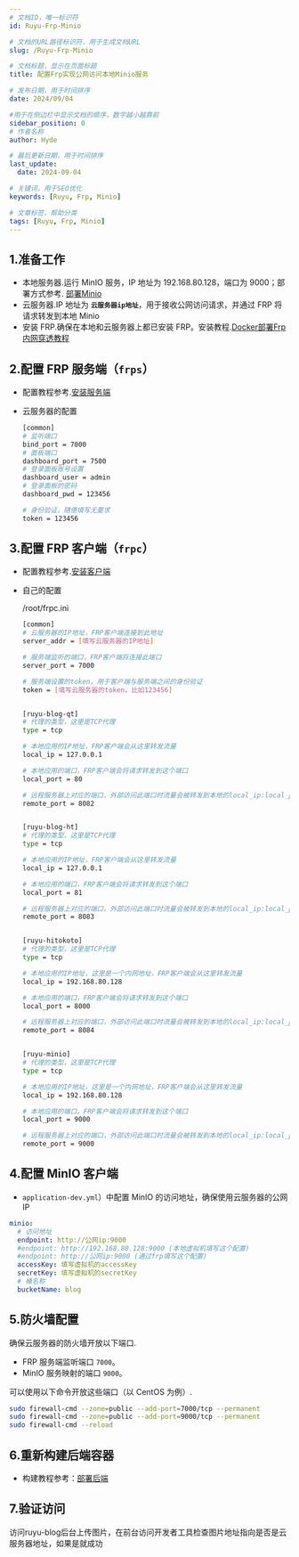 ```yaml
---
# 文档ID，唯一标识符
id: Ruyu-Frp-Minio

# 文档的URL路径标识符，用于生成文档URL
slug: /Ruyu-Frp-Minio

# 文档标题，显示在页面标题
title: 配置Frp实现公网访问本地Minio服务

# 发布日期，用于时间排序
date: 2024/09/04

#用于在侧边栏中显示文档的顺序，数字越小越靠前
sidebar_position: 0
# 作者名称
author: Hyde

# 最后更新日期，用于时间排序
last_update:
  date: 2024-09-04

# 关键词，用于SEO优化
keywords: [Ruyu, Frp, Minio]

# 文章标签，帮助分类
tags: [Ruyu, Frp, Minio]
---
```


## 1.准备工作
- 本地服务器.运行 MinIO 服务，IP 地址为 192.168.80.128，端口为 9000；部署方式参考.
[部署Minio](https://hydoc.netlify.app/docs/Blog/tutorial/Ruyu-Blog/#15%E9%83%A8%E7%BD%B2minio)
- 云服务器.IP 地址为 **`云服务器ip地址`**，用于接收公网访问请求，并通过 FRP 将请求转发到本地 Minio
- 安装 FRP.确保在本地和云服务器上都已安装 FRP。安装教程.[Docker部署Frp内网穿透教程](https://hydoc.netlify.app/blog/docker-install-frp)



## 2.配置 FRP 服务端（`frps`）

- 配置教程参考.[安装服务端](https://hydoc.netlify.app/blog/docker-install-frp/#2%E5%AE%89%E8%A3%85%E6%9C%8D%E5%8A%A1%E7%AB%AF)

- 云服务器的配置

  ```bash
  [common]
  # 监听端口
  bind_port = 7000
  # 面板端口
  dashboard_port = 7500
  # 登录面板账号设置
  dashboard_user = admin
  # 登录面板的密码
  dashboard_pwd = 123456
  
  # 身份验证，随便填写无要求
  token = 123456
  ```

  

##  3.配置 FRP 客户端（`frpc`）

- 配置教程参考.[安装客户端](https://hydoc.netlify.app/blog/docker-install-frp/#3%E5%AE%A2%E6%88%B7%E7%AB%AF%E5%AE%89%E8%A3%85)

- 自己的配置

  /root/frpc.ini

  ```bash
  [common]
  # 云服务器的IP地址，FRP客户端连接到此地址
  server_addr = [填写云服务器的IP地址]
  
  # 服务端监听的端口，FRP客户端将连接此端口
  server_port = 7000
  
  # 服务端设置的token，用于客户端与服务端之间的身份验证
  token = [填写云服务器的token，比如123456]
  
  
  [ruyu-blog-qt]
  # 代理的类型，这里是TCP代理
  type = tcp
  
  # 本地应用的IP地址，FRP客户端会从这里转发流量
  local_ip = 127.0.0.1
  
  # 本地应用的端口，FRP客户端会将请求转发到这个端口
  local_port = 80
  
  # 远程服务器上对应的端口，外部访问此端口时流量会被转发到本地的local_ip:local_port
  remote_port = 8082
  
  
  [ruyu-blog-ht]
  # 代理的类型，这里是TCP代理
  type = tcp
  
  # 本地应用的IP地址，FRP客户端会从这里转发流量
  local_ip = 127.0.0.1
  
  # 本地应用的端口，FRP客户端会将请求转发到这个端口
  local_port = 81
  
  # 远程服务器上对应的端口，外部访问此端口时流量会被转发到本地的local_ip:local_port
  remote_port = 8083
  
  
  [ruyu-hitokoto]
  # 代理的类型，这里是TCP代理
  type = tcp
  
  # 本地应用的IP地址，这里是一个内网地址，FRP客户端会从这里转发流量
  local_ip = 192.168.80.128
  
  # 本地应用的端口，FRP客户端会将请求转发到这个端口
  local_port = 8000
  
  # 远程服务器上对应的端口，外部访问此端口时流量会被转发到本地的local_ip:local_port
  remote_port = 8084
  
  
  [ruyu-minio]
  # 代理的类型，这里是TCP代理
  type = tcp
  
  # 本地应用的IP地址，这里是一个内网地址，FRP客户端会从这里转发流量
  local_ip = 192.168.80.128
  
  # 本地应用的端口，FRP客户端会将请求转发到这个端口
  local_port = 9000
  
  # 远程服务器上对应的端口，外部访问此端口时流量会被转发到本地的local_ip:local_port
  remote_port = 9000
  ```

  

##  4.配置 MinIO 客户端

- `application-dev.yml`）中配置 MinIO 的访问地址，确保使用云服务器的公网 IP

```yml
minio:
  # 访问地址
  endpoint: http://公网ip:9000
  #endpoint: http://192.168.80.128:9000 (本地虚拟机填写这个配置)
  #endpoint: http://公网ip:9000 (通过frp填写这个配置)
  accessKey: 填写虚拟机的accessKey
  secretKey: 填写虚拟机的secretKey
  # 桶名称
  bucketName: blog
```



## 5.防火墙配置

确保云服务器的防火墙开放以下端口.

- FRP 服务端监听端口 `7000`。
- MinIO 服务映射的端口 `9000`。

可以使用以下命令开放这些端口（以 CentOS 为例）.

```bash
sudo firewall-cmd --zone=public --add-port=7000/tcp --permanent
sudo firewall-cmd --zone=public --add-port=9000/tcp --permanent
sudo firewall-cmd --reload
```



## 6.重新构建后端容器

- 构建教程参考：[部署后端](https://hydoc.netlify.app/docs/Blog/tutorial/Ruyu-Blog/#51%E9%83%A8%E7%BD%B2%E5%90%8E%E7%AB%AF)



## 7.验证访问

访问ruyu-blog后台上传图片，在前台访问开发者工具检查图片地址指向是否是云服务器地址，如果是就成功